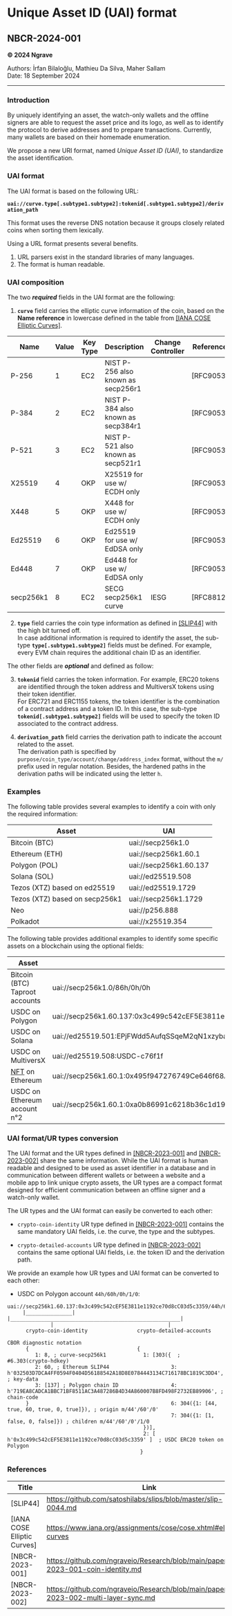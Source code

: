 # Unique Asset ID (UAI) format
## NBCR-2024-001

**© 2024 Ngrave**

Authors: İrfan Bilaloğlu, Mathieu Da Silva, Maher Sallam<br/>
Date: 18 September 2024<br/>

---

### Introduction

By uniquely identifying an asset, the watch-only wallets and the offline signers are able to request the asset price and its logo, as well as to identify the protocol to derive addresses and to prepare transactions. Currently, many wallets are based on their homemade enumeration. 

We propose a new URI format, named *Unique Asset ID (UAI)*, to standardize the asset identification. 

### UAI format 

The UAI format is based on the following URL:

 **`uai://curve.type[.subtype1.subtype2]:tokenid[.subtype1.subtype2]/derivation_path`**

This format uses the reverse DNS notation because it groups closely related coins when sorting them lexically.

Using a URL format presents several benefits. 
1. URL parsers exist in the standard libraries of many languages. 
2. The format is human readable.

### UAI composition

The two ***required*** fields in the UAI format are the following:

1. **`curve`** field carries the elliptic curve information of the coin, based on the **Name reference** in lowercase defined in the table from [[IANA COSE Elliptic Curves]](https://www.iana.org/assignments/cose/cose.xhtml#elliptic-curves). 

| Name                     | Value                           | Key Type | Description                        | Change Controller | Reference | Recommended |
|--------------------------|---------------------------------|----------|------------------------------------|-------------------|-----------|-------------|
| P-256                    | 1                               | EC2      | NIST P-256 also known as secp256r1 |                   | [RFC9053] | Yes         |
| P-384                    | 2                               | EC2      | NIST P-384 also known as secp384r1 |                   | [RFC9053] | Yes         |
| P-521                    | 3                               | EC2      | NIST P-521 also known as secp521r1 |                   | [RFC9053] | Yes         |
| X25519                   | 4                               | OKP      | X25519 for use w/ ECDH only        |                   | [RFC9053] | Yes         |
| X448                     | 5                               | OKP      | X448 for use w/ ECDH only          |                   | [RFC9053] | Yes         |
| Ed25519                  | 6                               | OKP      | Ed25519 for use w/ EdDSA only      |                   | [RFC9053] | Yes         |
| Ed448                    | 7                               | OKP      | Ed448 for use w/ EdDSA only        |                   | [RFC9053] | Yes         |
| secp256k1                | 8                               | EC2      | SECG secp256k1 curve               | IESG              | [RFC8812] | No          |

2. **`type`** field carries the coin type information as defined in [[SLIP44]](https://github.com/satoshilabs/slips/blob/master/slip-0044.md) with the high bit turned off.    
In case additional information is required to identify the asset, the sub-type **`type[.subtype1.subtype2]`** fields must  be defined. For example, every EVM chain requires the additional chain ID as an identifier.

The other fields are ***optional*** and defined as follow: 

3. **`tokenid`** field carries the token information. For example, ERC20 tokens are identified through the token address and MultiversX tokens using their token identifier.   
For ERC721 and ERC1155 tokens, the token identifier is the combination of a contract address and a token ID. In this case, the sub-type **`tokenid[.subtype1.subtype2]`** fields will be used to specify the token ID associated to the contract address. 

5. **`derivation_path`** field carries the derivation path to indicate the account related to the asset.     
The derivation path is specified by `purpose/coin_type/account/change/address_index` format, without the `m/` prefix used in regular notation. Besides, the hardened paths in the derivation paths will be indicated using the letter `h`.

### Examples

The following table provides several examples to identify a coin with only the required information:

| Asset | UAI |
| --- | --- |
| Bitcoin (BTC) | uai://secp256k1.0 |
| Ethereum (ETH) | uai://secp256k1.60.1 |
| Polygon (POL) | uai://secp256k1.60.137 |
| Solana (SOL) | uai://ed25519.508 |
| Tezos (XTZ) based on ed25519 | uai://ed25519.1729 |
| Tezos (XTZ) based on secp256k1 | uai://secp256k1.1729 |
| Neo | uai://p256.888 |
| Polkadot | uai://x25519.354 |

The following table provides additional examples to identify some specific assets on a blockchain using the optional fields:

| Asset | UAI |
| ---------------- | --- |
| Bitcoin (BTC) Taproot accounts | uai://secp256k1.0/86h/0h/0h |
| USDC on Polygon | uai://secp256k1.60.137:0x3c499c542cEF5E3811e1192ce70d8cC03d5c3359 |
| USDC on Solana | uai://ed25519.501:EPjFWdd5AufqSSqeM2qN1xzybapC8G4wEGGkZwyTDt1v |
| USDC on MultiversX | uai://ed25519.508:USDC-c76f1f |
| [NFT](https://etherscan.io/nft/0x495f947276749ce646f68ac8c248420045cb7b5e/30215980622330187411918288900688501299580125367569939549692495859506871271425) on Ethereum | uai://secp256k1.60.1:0x495f947276749Ce646f68AC8c248420045cb7b5e.30215980622330187411918288900688501299580125367569939549692495859506871271425 |
| USDC on Ethereum account n°2 | uai://secp256k1.60.1:0xa0b86991c6218b36c1d19d4a2e9eb0ce3606eb48/44h/60h/0h/0/0/1 |


### UAI format/UR types conversion

The UAI format and the UR types defined in [[NBCR-2023-001]](https://github.com/ngraveio/Research/blob/main/papers/nbcr-2023-001-coin-identity.md) and [[NBCR-2023-002]](https://github.com/ngraveio/Research/blob/main/papers/nbcr-2023-002-multi-layer-sync.md) share the same information. While the UAI format is human readable and designed to be used as asset identifier in a database and in communication between different wallets or between a website and a mobile app to link unique crypto assets, the UR types are a compact format designed for efficient communication between an offline signer and a watch-only wallet.

The UR types and the UAI format can easily be converted to each other:

- `crypto-coin-identity` UR type defined in [[NBCR-2023-001]](https://github.com/ngraveio/Research/blob/main/papers/nbcr-2023-001-coin-identity.md) contains the same mandatory UAI fields, i.e. the curve, the type and the subtypes. 

- `crypto-detailed-accounts` UR type defined in [[NBCR-2023-002]](https://github.com/ngraveio/Research/blob/main/papers/nbcr-2023-002-multi-layer-sync.md) contains the same optional UAI fields, i.e. the token ID and the derivation path.

We provide an example how UR types and UAI format can be converted to each other:

- USDC on Polygon account `44h/60h/0h/1/0`:

```
uai://secp256k1.60.137:0x3c499c542cEF5E3811e1192ce70d8cC03d5c3359/44h/60h/0h/1/0
     |_______________| |_______________________________________________________|
              |                                     |
      crypto-coin-identity                crypto-detailed-accounts

CBOR diagnostic notation          
      {                                   {
         1: 8, ; curve-secp256k1            1: [303({  ; #6.303(crypto-hdkey)
         2: 60, ; Ethereum SLIP44                    3: h'032503D7DCA4FF0594F0404D56188542A18D8E0784443134C716178BC1819C3DD4', ; key-data  
         3: [137] ; Polygon chain ID                 4: h'719EA8CADCA1BBC71BF8511AC3A487286B4D34A860007B8FD498F2732EB89906', ; chain-code
      }                                              6: 304({1: [44, true, 60, true, 0, true]}), ; origin m/44'/60'/0'
                                                     7: 304({1: [1, false, 0, false]}) ; children m/44'/60'/0'/1/0 
                                            })],
                                            2: [ h'0x3c499c542cEF5E3811e1192ce70d8cC03d5c3359' ]  ; USDC ERC20 token on Polygon 
                                           }
```


### References

| Title | Link |
| --- | --- |
| [SLIP44]  | https://github.com/satoshilabs/slips/blob/master/slip-0044.md |
| [IANA COSE Elliptic Curves] | https://www.iana.org/assignments/cose/cose.xhtml#elliptic-curves|
| [NBCR-2023-001] | https://github.com/ngraveio/Research/blob/main/papers/nbcr-2023-001-coin-identity.md |
| [NBCR-2023-002] | https://github.com/ngraveio/Research/blob/main/papers/nbcr-2023-002-multi-layer-sync.md |
